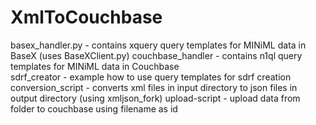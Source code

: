 # XmlToCouchbase
basex_handler.py - contains xquery query templates for MINiML data in BaseX (uses BaseXClient.py)
couchbase_handler - contains n1ql query templates for MINiML data in Couchbase  
sdrf_creator - example how to use query templates for sdrf creation
conversion_script - converts xml files in input directory to json files in output directory (using xmljson_fork)
upload-script - upload data from folder to couchbase using filename as id
